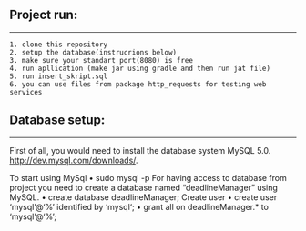 ## Project run:
---
    1. clone this repository 
    2. setup the database(instrucrions below)
    3. make sure your standart port(8080) is free
    4. run apllication (make jar using gradle and then run jat file)
    5. run insert_skript.sql 
    6. you can use files from package http_requests for testing web services
       
                
## Database setup:
 ---        
First of all, you would need to install the database system MySQL 5.0. http://dev.mysql.com/downloads/.

To start using MySql
    • sudo mysql -p
For having access to database from project you need to create a database named “deadlineManager” using MySQL. 
    • create database deadlineManager;
Create user 
    • create user ‘mysql’@‘%’ identified by ‘mysql‘;
    • grant all on deadlineManager.* to ‘mysql’@‘%’;